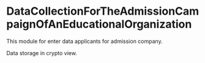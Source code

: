 # DataCollectionForTheAdmissionCampaignOfAnEducationalOrganization

This module for enter data applicants for admission company.

Data storage in crypto view.
